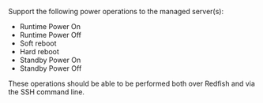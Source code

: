 Support the following power operations to the managed server(s):

- Runtime Power On
- Runtime Power Off
- Soft reboot
- Hard reboot
- Standby Power On
- Standby Power Off

These operations should be able to be performed both over Redfish and via the
SSH command line.
